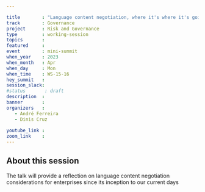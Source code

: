 ```yaml
---

title        : "Language content negotiation, where it's where it's going"
track        : Governance
project      : Risk and Governance
type         : working-session
topics       :
featured     :
event        : mini-summit
when_year    : 2023
when_month   : Apr
when_day     : Mon
when_time    : WS-15-16
hey_summit   : 
session_slack:
#status       : draft
description  :
banner       : 
organizers   :
   - André Ferreira
   - Dinis Cruz
  
youtube_link : 
zoom_link    : 
---
```



## About this session
The talk will provide a reflection on language content negotiation considerations for enterprises since its inception to our current days
